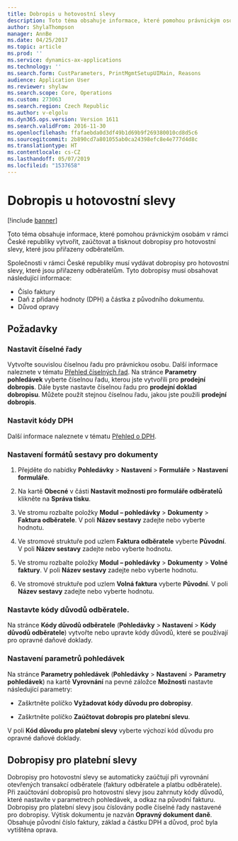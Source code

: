 ```yaml
---
title: Dobropis u hotovostní slevy
description: Toto téma obsahuje informace, které pomohou právnickým osobám v rámci České republiky vytvořit, zaúčtovat a tisknout dobropisy pro hotovostní slevy, které jsou přiřazeny odběratelům.
author: ShylaThompson
manager: AnnBe
ms.date: 04/25/2017
ms.topic: article
ms.prod: ''
ms.service: dynamics-ax-applications
ms.technology: ''
ms.search.form: CustParameters, PrintMgmtSetupUIMain, Reasons
audience: Application User
ms.reviewer: shylaw
ms.search.scope: Core, Operations
ms.custom: 273063
ms.search.region: Czech Republic
ms.author: v-elgolu
ms.dyn365.ops.version: Version 1611
ms.search.validFrom: 2016-11-30
ms.openlocfilehash: ffafaebda0d3df49b1d69b9f269380010cd8d5c6
ms.sourcegitcommit: 2b890cd7a801055ab0ca24398efc8e4e777d4d8c
ms.translationtype: HT
ms.contentlocale: cs-CZ
ms.lasthandoff: 05/07/2019
ms.locfileid: "1537658"
---
```

# <a name="credit-note-on-cash-discount"></a>Dobropis u hotovostní slevy

[!include [banner](../includes/banner.md)]

Toto téma obsahuje informace, které pomohou právnickým osobám v rámci České republiky vytvořit, zaúčtovat a tisknout dobropisy pro hotovostní slevy, které jsou přiřazeny odběratelům.

Společnosti v rámci České republiky musí vydávat dobropisy pro hotovostní slevy, které jsou přiřazeny odběratelům. Tyto dobropisy musí obsahovat následující informace:

-   Číslo faktury
-   Daň z přidané hodnoty (DPH) a částka z původního dokumentu.
-   Důvod opravy

<a name="prerequisites"></a>Požadavky
-------------

### <a name="set-up-number-sequences"></a>Nastavit číselné řady

Vytvořte souvislou číselnou řadu pro právnickou osobu. Další informace naleznete v tématu [Přehled číselných řad](../../fin-and-ops/organization-administration/number-sequence-overview.md). Na stránce **Parametry pohledávek** vyberte číselnou řadu, kterou jste vytvořili pro **prodejní dobropis**. Dále byste nastavte číselnou řadu pro **prodejní doklad dobropisu**. Můžete použít stejnou číselnou řadu, jakou jste použili **prodejní dobropis**.

### <a name="set-up-sales-tax-codes"></a>Nastavit kódy DPH

Další informace naleznete v tématu [Přehled o DPH](../general-ledger/indirect-taxes-overview.md).

### <a name="set-up-report-formats-for-documents"></a>Nastavení formátů sestavy pro dokumenty

1.  Přejděte do nabídky **Pohledávky** \> **Nastavení** \> **Formuláře** \> **Nastavení formuláře**.

2.  Na kartě **Obecné** v části **Nastavit možnosti pro formuláře odběratelů** klikněte na **Správa tisku**.

3.  Ve stromu rozbalte položky **Modul – pohledávky** \> **Dokumenty** \> **Faktura odběratele**. V poli **Název sestavy** zadejte nebo vyberte hodnotu.

4.  Ve stromové struktuře pod uzlem **Faktura odběratele** vyberte **Původní**. V poli **Název sestavy** zadejte nebo vyberte hodnotu.

5.  Ve stromu rozbalte položky **Modul – pohledávky** \> **Dokumenty** \> **Volné faktury**. V poli **Název sestavy** zadejte nebo vyberte hodnotu.

6.  Ve stromové struktuře pod uzlem **Volná faktura** vyberte **Původní**. V poli **Název sestavy** zadejte nebo vyberte hodnotu.

### <a name="set-up-customer-reason-codes"></a>Nastavte kódy důvodů odběratele.

Na stránce **Kódy důvodů odběratele** (**Pohledávky** \> **Nastavení** \> **Kódy důvodů odběratele**) vytvořte nebo upravte kódy důvodů, které se používají pro opravné daňové doklady.

### <a name="set-up-accounts-receivable-parameters"></a>Nastavení parametrů pohledávek

Na stránce **Parametry pohledávek** (**Pohledávky** \> **Nastavení** \> **Parametry pohledávek**) na kartě **Vyrovnání** na pevné záložce **Možnosti** nastavte následující parametry:

-   Zaškrtněte políčko **Vyžadovat kódy důvodu pro dobropisy**.

-   Zaškrtněte políčko **Zaúčtovat dobropis pro platební slevu**.

V poli **Kód důvodu pro platební slevy** vyberte výchozí kód důvodu pro opravné daňové doklady.

## <a name="credit-notes-for-cash-discounts"></a>Dobropisy pro platební slevy

Dobropisy pro hotovostní slevy se automaticky zaúčtují při vyrovnání otevřených transakcí odběratele (faktury odběratele a platbu odběratele). Při zaúčtování dobropisů pro hotovostní slevy jsou zahrnuty kódy důvodů, které nastavíte v parametrech pohledávek, a odkaz na původní fakturu.
Dobropisy pro platební slevy jsou číslovány podle číselné řady nastavené pro dobropisy. Výtisk dokumentu je nazván **Opravný dokument daně**. Obsahuje původní číslo faktury, základ a částku DPH a důvod, proč byla vytištěna oprava.

